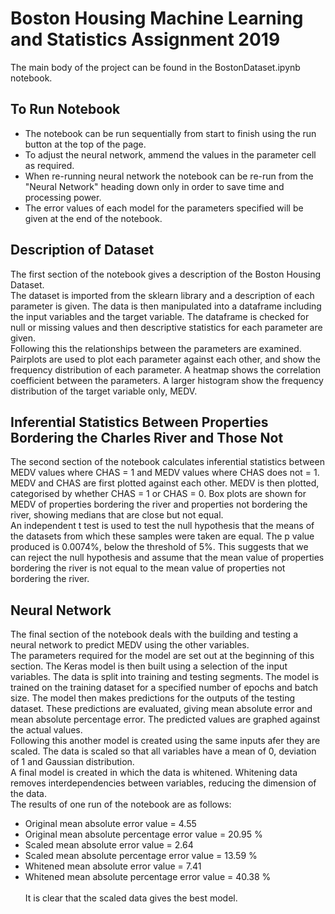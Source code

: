# Boston Housing Machine Learning and Statistics Assignment 2019 #

The main body of the project can be found in the BostonDataset.ipynb notebook.

## To Run Notebook ##
- The notebook can be run sequentially from start to finish using the run button at the top of the page.
- To adjust the neural network, ammend the values in the parameter cell as required.
- When re-running neural network the notebook can be re-run from the "Neural Network" heading down only in order to save time and processing power.
- The error values of each model for the parameters specified will be given at the end of the notebook.

## Description of Dataset ##

The first section of the notebook gives a description of the Boston Housing Dataset. <br/>
The dataset is imported from the sklearn library and a description of each parameter is given. The data is then manipulated into a dataframe including the input variables and the target variable. The dataframe is checked for null or missing values and then descriptive statistics for each parameter are given.<br/>
Following this the relationships between the parameters are examined. Pairplots are used to plot each parameter against each other, and show the frequency distribution of each parameter. A heatmap shows the correlation coefficient between the parameters. A larger histogram show the frequency distribution of the target variable only, MEDV.<br/>

## Inferential Statistics Between Properties Bordering the Charles River and Those Not ##
The second section of the notebook calculates inferential statistics between MEDV values where CHAS = 1 and MEDV values where CHAS does not = 1. <br/>
MEDV and CHAS are first plotted against each other. MEDV is then plotted, categorised by whether CHAS = 1 or CHAS = 0. Box plots are shown for MEDV of properties bordering the river and properties not bordering the river, showing medians that are close but not equal.<br/>
An independent t test is used to test the null hypothesis that the means of the datasets from which these samples were taken are equal. The p value produced is  0.0074%, below the threshold of 5%. This suggests that we can reject the null hypothesis and assume that the mean value of properties bordering the river is not equal to the mean value of properties not bordering the river.<br/> 

## Neural Network ##

The final section of the notebook deals with the building and testing a neural network to predict MEDV using the other variables.<br/>
The parameters required for the model are set out at the beginning of this section. The Keras model is then built using a selection of the input variables. The data is split into training and testing segments. The model is trained on the training dataset for a specified number of epochs and batch size. The model then makes predictions for the outputs of the testing dataset. These predictions are evaluated, giving mean absolute error and mean absolute percentage error. The predicted values are graphed against the actual values.<br/>
Following this another model is created using the same inputs afer they are scaled. The data is scaled so that all variables have a mean of 0, deviation of 1 and Gaussian distribution.<br/>
A final model is created in which the data is whitened. Whitening data removes interdependencies between variables, reducing the dimension of the data. <br/>
The results of one run of the notebook are as follows:<br/>
* Original mean absolute error value = 4.55<br/>
* Original mean absolute percentage error value =  20.95 %<br/>
* Scaled mean absolute error value =  2.64<br/>
* Scaled mean absolute percentage error value =  13.59 %<br/>
* Whitened mean absolute error value =  7.41<br/>
* Whitened mean absolute percentage error value =  40.38 %<br/>
<br/>It is clear that the scaled data gives the best model.